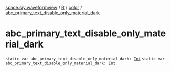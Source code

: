 [space.siy.waveformview](../../index.md) / [R](../index.md) / [color](index.md) / [abc_primary_text_disable_only_material_dark](./abc_primary_text_disable_only_material_dark.md)

# abc_primary_text_disable_only_material_dark

`static var abc_primary_text_disable_only_material_dark: `[`Int`](https://kotlinlang.org/api/latest/jvm/stdlib/kotlin/-int/index.html)
`static var abc_primary_text_disable_only_material_dark: `[`Int`](https://kotlinlang.org/api/latest/jvm/stdlib/kotlin/-int/index.html)